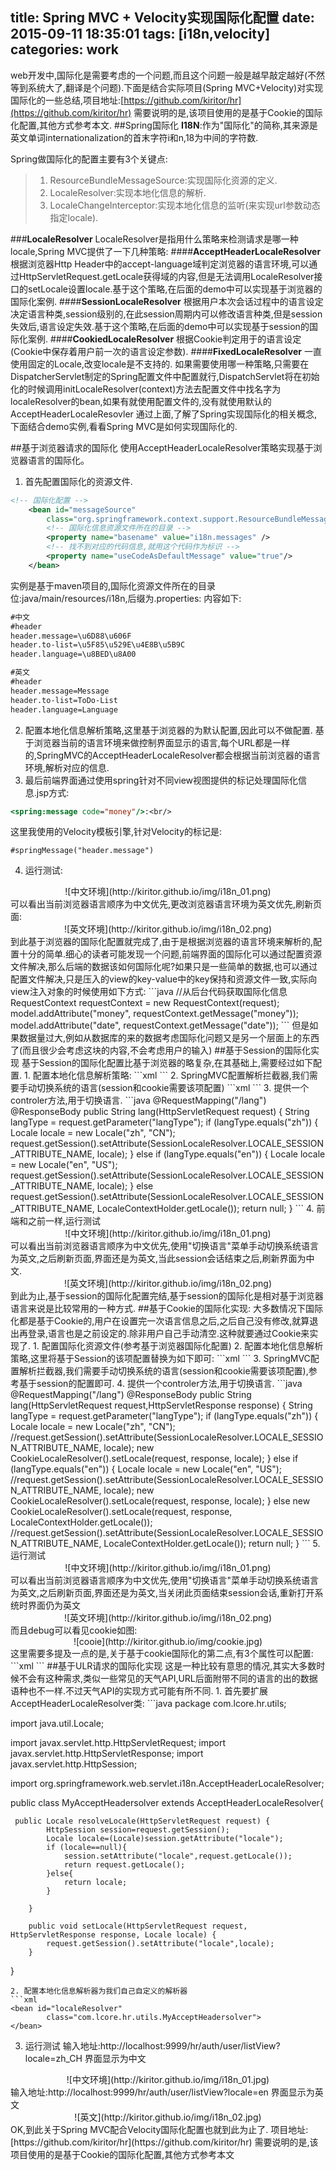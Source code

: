 title: Spring MVC + Velocity实现国际化配置
date: 2015-09-11 18:35:01
tags: [i18n,velocity]
categories: work
---
web开发中,国际化是需要考虑的一个问题,而且这个问题一般是越早敲定越好(不然等到系统大了,翻译是个问题).下面是结合实际项目(Spring MVC+Velocity)对实现国际化的一些总结,项目地址:[https://github.com/kiritor/hr](https://github.com/kiritor/hr)
需要说明的是,该项目使用的是基于Cookie的国际化配置,其他方式参考本文.
##Spring国际化
<b>I18N</b>:作为"国际化"的简称,其来源是英文单词internationalization的首末字符i和n,18为中间的字符数.
<!-- more -->
Spring做国际化的配置主要有3个关键点:
>  1. ResourceBundleMessageSource:实现国际化资源的定义.
>  2. LocaleResolver:实现本地化信息的解析.
>  3. LocaleChangeInterceptor:实现本地化信息的监听(来实现url参数动态指定locale).

###<b>LocaleResolver</b>
LocaleResolver是指用什么策略来检测请求是哪一种locale,Spring MVC提供了一下几种策略:
####<b>AcceptHeaderLocaleResolver</b>
根据浏览器Http Header中的accept-language域判定浏览器的语言环境,可以通过HttpServletRequest.getLocale获得域的内容,但是无法调用LocaleResolver接口的setLocale设置locale.基于这个策略,在后面的demo中可以实现基于浏览器的国际化案例.
####<b>SessionLocaleResolver</b>
根据用户本次会话过程中的语言设定决定语言种类,session级别的,在此session周期内可以修改语言种类,但是session失效后,语言设定失效.基于这个策略,在后面的demo中可以实现基于session的国际化案例.
####<b>CookiedLocaleResolver</b>
根据Cookie判定用于的语言设定(Cookie中保存着用户前一次的语言设定参数).
####<b>FixedLocaleResolver</b>
一直使用固定的Locale,改变locale是不支持的.
如果需要使用哪一种策略,只需要在DispatcherServlet制定的Spring配置文件中配置就行,DispatchServlet将在初始化的时候调用initLocaleResolver(context)方法去配置文件中找名字为localeResolver的bean,如果有就使用配置文件的,没有就使用默认的AcceptHeaderLocaleResovler
通过上面,了解了Spring实现国际化的相关概念,下面结合demo实例,看看Spring MVC是如何实现国际化的.

##基于浏览器请求的国际化
使用AcceptHeaderLocaleResolver策略实现基于浏览器语言的国际化。
1. 首先配置国际化的资源文件.
```xml
<!-- 国际化配置 -->
	<bean id="messageSource"
		class="org.springframework.context.support.ResourceBundleMessageSource">
		<!-- 国际化信息资源文件所在的目录 -->
		<property name="basename" value="i18n.messages" />
		<!-- 找不到对应的代码信息,就用这个代码作为标识 -->
		<property name="useCodeAsDefaultMessage" value="true"/>
	</bean>
```
实例是基于maven项目的,国际化资源文件所在的目录位:java/main/resources/i18n,后缀为.properties:
内容如下:
```xml
#中文
#header
header.message=\u6D88\u606F  
header.to-list=\u5F85\u529E\u4E8B\u5B9C
header.language=\u8BED\u8A00

#英文
#header
header.message=Message
header.to-list=ToDo-List
header.language=Language
```
2. 配置本地化信息解析策略,这里基于浏览器的为默认配置,因此可以不做配置.
基于浏览器当前的语言环境来做控制界面显示的语言,每个URL都是一样的,SpringMVC的AcceptHeaderLocaleResolver都会根据当前浏览器的语言环境,解析对应的信息.
3. 最后前端界面通过使用spring针对不同view视图提供的标记处理国际化信息.jsp方式:
```jsp
<spring:message code="money"/>:<br/>
```
这里我使用的Velocity模板引擎,针对Velocity的标记是:
```velocity
#springMessage("header.message")
```
4. 运行测试:
<center>![中文环境](http://kiritor.github.io/img/i18n_01.png)</center>
可以看出当前浏览器语言顺序为中文优先,更改浏览器语言环境为英文优先,刷新页面:
<center>![英文环境](http://kiritor.github.io/img/i18n_02.png)</center>
到此基于浏览器的国际化配置就完成了,由于是根据浏览器的语言环境来解析的,配置十分的简单.细心的读者可能发现一个问题,前端界面的国际化可以通过配置资源文件解决,那么后端的数据该如何国际化呢?如果只是一些简单的数据,也可以通过配置文件解决,只是压入的view的key-value中的key保持和资源文件一致,实际向view注入对象的时候使用如下方式:
```java
 //从后台代码获取国际化信息
 RequestContext requestContext = new RequestContext(request);
 model.addAttribute("money", requestContext.getMessage("money"));
 model.addAttribute("date", requestContext.getMessage("date"));
```
但是如果数据量过大,例如从数据库的来的数据考虑国际化问题又是另一个层面上的东西了(而且很少会考虑这块的内容,不会考虑用户的输入)
##基于Session的国际化实现
基于Session的国际化配置比基于浏览器的略复杂,在其基础上,需要经过如下配置.
1. 配置本地化信息解析策略:
```xml
	<bean id="localeResolver"
		class="org.springframework.web.servlet.i18n.SessionLocaleResolver" />
```
2. SpringMVC配置解析拦截器,我们需要手动切换系统的语言(session和cookie需要该项配置)
```xml
<mvc:interceptors>
        <!-- 国际化拦截器 -->
		<bean class="org.springframework.web.servlet.i18n.LocaleChangeInterceptor" />
		<!-- 登录拦截器 -->
		<mvc:interceptor>
			<mvc:mapping path="/**" />
			<bean class="com.cisdi.ecis.pbs.interceptor.LoginInterceptor" />
		</mvc:interceptor>
</mvc:interceptors>
```
3. 提供一个controler方法,用于切换语言.
```java
    @RequestMapping("/lang")
    @ResponseBody
    public String lang(HttpServletRequest request) {
        String langType = request.getParameter("langType");
        if (langType.equals("zh")) {
            Locale locale = new Locale("zh", "CN");
            request.getSession().setAttribute(SessionLocaleResolver.LOCALE_SESSION_ATTRIBUTE_NAME, locale);
        } else if (langType.equals("en")) {
            Locale locale = new Locale("en", "US");
            request.getSession().setAttribute(SessionLocaleResolver.LOCALE_SESSION_ATTRIBUTE_NAME, locale);
        } else
            request.getSession().setAttribute(SessionLocaleResolver.LOCALE_SESSION_ATTRIBUTE_NAME, LocaleContextHolder.getLocale());
        return null;
    }
```
4. 前端和之前一样,运行测试
<center>![中文环境](http://kiritor.github.io/img/i18n_01.png)</center>
可以看出当前浏览器语言顺序为中文优先,使用"切换语言"菜单手动切换系统语言为英文,之后刷新页面,界面还是为英文,当此session会话结束之后,刷新界面为中文.
<center>![英文环境](http://kiritor.github.io/img/i18n_02.png)</center>
到此为止,基于session的国际化配置完结,基于session的国际化是相对基于浏览器语言来说是比较常用的一种方式.
##基于Cookie的国际化实现:
大多数情况下国际化都是基于Cookie的,用户在设置完一次语言信息之后,之后自己没有修改,就算退出再登录,语言也是之前设定的.除非用户自己手动清空.这种就要通过Cookie来实现了.
1. 配置国际化资源文件(参考基于浏览器国际化配置)
2. 配置本地化信息解析策略,这里将基于Session的该项配置替换为如下即可:
```xml
<bean id="localeResolver"
		class="org.springframework.web.servlet.i18n.CookieLocaleResolver" />
```
3. SpringMVC配置解析拦截器,我们需要手动切换系统的语言(session和cookie需要该项配置),参考基于session的配置即可.
4. 提供一个controler方法,用于切换语言.
```java
    @RequestMapping("/lang")
    @ResponseBody
    public String lang(HttpServletRequest request,HttpServletResponse response) {
        String langType = request.getParameter("langType");
        if (langType.equals("zh")) {
            Locale locale = new Locale("zh", "CN");
            //request.getSession().setAttribute(SessionLocaleResolver.LOCALE_SESSION_ATTRIBUTE_NAME, locale);
            new CookieLocaleResolver().setLocale(request, response, locale);
        } else if (langType.equals("en")) {
            Locale locale = new Locale("en", "US");
            //request.getSession().setAttribute(SessionLocaleResolver.LOCALE_SESSION_ATTRIBUTE_NAME, locale);
            new CookieLocaleResolver().setLocale(request, response, locale);
        } else
        	new CookieLocaleResolver().setLocale(request, response, LocaleContextHolder.getLocale());
            //request.getSession().setAttribute(SessionLocaleResolver.LOCALE_SESSION_ATTRIBUTE_NAME, LocaleContextHolder.getLocale());
        return null;
    }
```
5. 运行测试
<center>![中文环境](http://kiritor.github.io/img/i18n_01.png)</center>
可以看出当前浏览器语言顺序为中文优先,使用"切换语言"菜单手动切换系统语言为英文,之后刷新页面,界面还是为英文,当关闭此页面结束session会话,重新打开系统时界面仍为英文
<center>![英文环境](http://kiritor.github.io/img/i18n_02.png)</center>
而且debug可以看见cookie如图:
<center>![cooie](http://kiritor.github.io/img/cookie.jpg)</center>
这里需要多提及一点的是,关于基于cookie国际化的第二点,有3个属性可以配置:
```xml
<bean id="localeResolver"
		class="org.springframework.web.servlet.i18n.CookieLocaleResolver">
		<!-- 设置cookieName名称，可以根据名称通过js来修改设置，默认的名称为 类名+.LOCALE如上图 -->
		<property name="cookieName" value="lang" />
		<!-- 设置最大有效时间，如果是-1，则不存储，浏览器关闭后即失效，默认为Integer.MAX_INT -->
		<property name="cookieMaxAge" value="100000" />
		<!-- 设置cookie可见的地址，默认是“/”即对网站所有地址都是可见的，如果设为其它地址，则只有该地址或其后的地址才可见 -->
		<property name="cookiePath" value="/" />
</bean>
```
##基于ULR请求的国际化实现
这是一种比较有意思的情况,其实大多数时候不会有这种需求,类似一些常见的天气API,URL后面附带不同的语言的出的数据语种也不一样.不过天气API的实现方式可能有所不同.
1. 首先要扩展AcceptHeaderLocaleResolver类:
```java
package com.lcore.hr.utils;

import java.util.Locale;

import javax.servlet.http.HttpServletRequest;
import javax.servlet.http.HttpServletResponse;
import javax.servlet.http.HttpSession;

import org.springframework.web.servlet.i18n.AcceptHeaderLocaleResolver;

public class MyAcceptHeadersolver extends AcceptHeaderLocaleResolver{
	
	 public Locale resolveLocale(HttpServletRequest request) {
	        HttpSession session=request.getSession();
	        Locale locale=(Locale)session.getAttribute("locale");
	        if (locale==null){
	            session.setAttribute("locale",request.getLocale());
	            return request.getLocale();
	        }else{
	            return locale;
	        }

	    }

	    public void setLocale(HttpServletRequest request, HttpServletResponse response, Locale locale) {
	        request.getSession().setAttribute("locale",locale);
	    }

}

```
2. 配置本地化信息解析器为我们自己自定义的解析器
```xml
<bean id="localeResolver"
		class="com.lcore.hr.utils.MyAcceptHeadersolver">
</bean>
```
3. 运行测试
输入地址:http://localhost:9999/hr/auth/user/listView?locale=zh_CH 界面显示为中文
<center>![中文环境](http://kiritor.github.io/img/i18n_01.jpg)</center>
输入地址:http://localhost:9999/hr/auth/user/listView?locale=en 界面显示为英文
<center>![英文](http://kiritor.github.io/img/i18n_02.jpg)</center>
OK,到此关于Spring MVC配合Velocity国际化配置也就到此为止了.
项目地址:[https://github.com/kiritor/hr](https://github.com/kiritor/hr)
需要说明的是,该项目使用的是基于Cookie的国际化配置,其他方式参考本文
